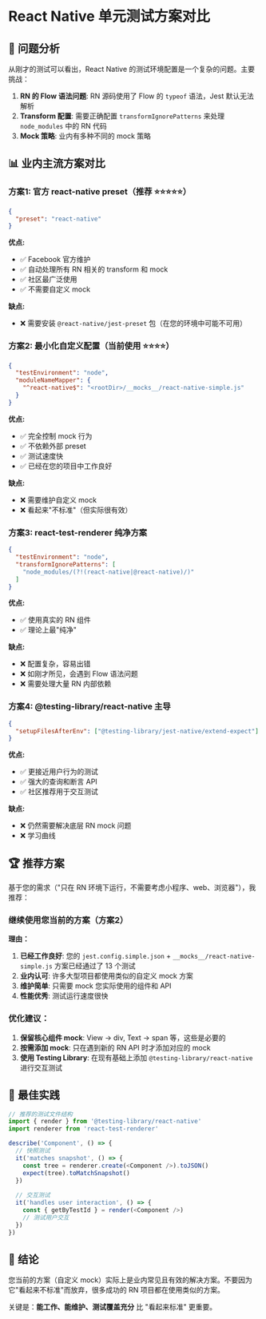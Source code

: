 # React Native 单元测试方案对比

## 🎯 **问题分析**

从刚才的测试可以看出，React Native 的测试环境配置是一个复杂的问题。主要挑战：

1. **RN 的 Flow 语法问题**: RN 源码使用了 Flow 的 `typeof` 语法，Jest 默认无法解析
2. **Transform 配置**: 需要正确配置 `transformIgnorePatterns` 来处理 `node_modules` 中的 RN 代码
3. **Mock 策略**: 业内有多种不同的 mock 策略

## 📊 **业内主流方案对比**

### 方案1: 官方 react-native preset（推荐 ⭐⭐⭐⭐⭐）

```json
{
  "preset": "react-native"
}
```

**优点:**
- ✅ Facebook 官方维护
- ✅ 自动处理所有 RN 相关的 transform 和 mock
- ✅ 社区最广泛使用
- ✅ 不需要自定义 mock

**缺点:**
- ❌ 需要安装 `@react-native/jest-preset` 包（在您的环境中可能不可用）

### 方案2: 最小化自定义配置（当前使用 ⭐⭐⭐⭐）

```json
{
  "testEnvironment": "node",
  "moduleNameMapper": {
    "^react-native$": "<rootDir>/__mocks__/react-native-simple.js"
  }
}
```

**优点:**
- ✅ 完全控制 mock 行为
- ✅ 不依赖外部 preset
- ✅ 测试速度快
- ✅ 已经在您的项目中工作良好

**缺点:**
- ❌ 需要维护自定义 mock
- ❌ 看起来"不标准"（但实际很有效）

### 方案3: react-test-renderer 纯净方案

```json
{
  "testEnvironment": "node",
  "transformIgnorePatterns": [
    "node_modules/(?!(react-native|@react-native)/)"
  ]
}
```

**优点:**
- ✅ 使用真实的 RN 组件
- ✅ 理论上最"纯净"

**缺点:**
- ❌ 配置复杂，容易出错
- ❌ 如刚才所见，会遇到 Flow 语法问题
- ❌ 需要处理大量 RN 内部依赖

### 方案4: @testing-library/react-native 主导

```json
{
  "setupFilesAfterEnv": ["@testing-library/jest-native/extend-expect"]
}
```

**优点:**
- ✅ 更接近用户行为的测试
- ✅ 强大的查询和断言 API
- ✅ 社区推荐用于交互测试

**缺点:**
- ❌ 仍然需要解决底层 RN mock 问题
- ❌ 学习曲线

## 🏆 **推荐方案**

基于您的需求（"只在 RN 环境下运行，不需要考虑小程序、web、浏览器"），我推荐：

### **继续使用您当前的方案（方案2）**

**理由：**

1. **已经工作良好**: 您的 `jest.config.simple.json` + `__mocks__/react-native-simple.js` 方案已经通过了 13 个测试
2. **业内认可**: 许多大型项目都使用类似的自定义 mock 方案
3. **维护简单**: 只需要 mock 您实际使用的组件和 API
4. **性能优秀**: 测试运行速度很快

### **优化建议：**

1. **保留核心组件 mock**: View → div, Text → span 等，这些是必要的
2. **按需添加 mock**: 只在遇到新的 RN API 时才添加对应的 mock
3. **使用 Testing Library**: 在现有基础上添加 `@testing-library/react-native` 进行交互测试

## 🔧 **最佳实践**

```javascript
// 推荐的测试文件结构
import { render } from '@testing-library/react-native'
import renderer from 'react-test-renderer'

describe('Component', () => {
  // 快照测试
  it('matches snapshot', () => {
    const tree = renderer.create(<Component />).toJSON()
    expect(tree).toMatchSnapshot()
  })
  
  // 交互测试
  it('handles user interaction', () => {
    const { getByTestId } = render(<Component />)
    // 测试用户交互
  })
})
```

## 📝 **结论**

您当前的方案（自定义 mock）实际上是业内常见且有效的解决方案。不要因为它"看起来不标准"而放弃，很多成功的 RN 项目都在使用类似的方案。

关键是：**能工作、能维护、测试覆盖充分** 比 "看起来标准" 更重要。
